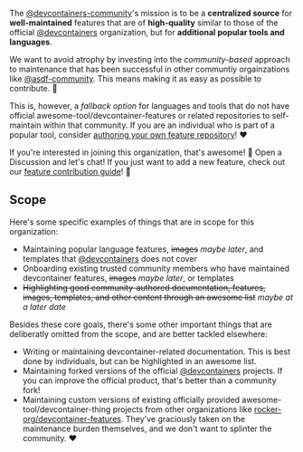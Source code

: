 The [@devcontainers-community]'s mission is to be a **centralized source** for
**well-maintained** features that are of **high-quality** similar to those of
the official [@devcontainers] organization, but for **additional popular tools
and languages**.

We want to avoid atrophy by investing into the _community-based_ approach to
maintenance that has been successful in other communtiy orgainzations like
[@asdf-community]. This means making it as easy as possible to contribute. 🤝

This is, however, a _fallback option_ for languages and tools that do not have
official awesome-tool/devcontainer-features or related repositories to
self-maintain within that community. If you are an individual who is part of a
popular tool, consider [authoring your own feature repository]! ❤️

If you're interested in joining this organization, that's awesome! 🤩 Open a
Discussion and let's chat! If you just want to add a new feature, check out our
[feature contribution guide]! 🌟

## Scope

Here's some specific examples of things that are in scope for this organization:

- Maintaining popular language features, ~~images~~ _maybe later_, and templates
  that [@devcontainers] does not cover
- Onboarding existing trusted community members who have maintained devcontainer
  features, ~~images~~ _maybe later_, or templates
- ~~Highlighting good community-authored documentation, features, images,
  templates, and other content through an awesome list~~ _maybe at a later date_

Besides these core goals, there's some other important things that are
deliberatly omitted from the scope, and are better tackled elsewhere:

- Writing or maintaining devcontainer-related documentation. This is best done
  by individuals, but can be highlighted in an awesome list.
- Maintaining forked versions of the official [@devcontainers] projects. If you
  can improve the official product, that's better than a community fork!
- Maintaining custom versions of existing officially provided
  awesome-tool/devcontainer-thing projects from other organizations like
  [rocker-org/devcontainer-features]. They've graciously taken on the
  maintenance burden themselves, and we don't want to splinter the community. ❤️

<!-- prettier-ignore-start -->
[@devcontainers-community]: https://github.com/devcontainers-community
[@devcontainers]: https://github.com/devcontainers
[@asdf-community]: https://github.com/asdf-community
[rocker-org/devcontainer-features]: https://github.com/rocker-org/devcontainer-features#readme
[feature contribution guide]: https://github.com/devcontainers-community/features/blob/main/CONTRIBUTING.md
[authoring your own feature repository]: https://github.com/devcontainers/feature-starter#readme
<!-- prettier-ignore-end -->

